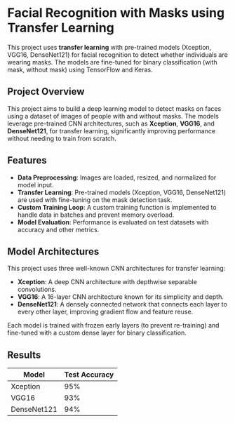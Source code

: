 # **Facial Recognition with Masks using Transfer Learning**

This project uses **transfer learning** with pre-trained models (Xception, VGG16, DenseNet121) for facial recognition to detect whether individuals are wearing masks. The models are fine-tuned for binary classification (with mask, without mask) using TensorFlow and Keras.

## **Project Overview**

This project aims to build a deep learning model to detect masks on faces using a dataset of images of people with and without masks. The models leverage pre-trained CNN architectures, such as **Xception**, **VGG16**, and **DenseNet121**, for transfer learning, significantly improving performance without needing to train from scratch.

## **Features**
- **Data Preprocessing**: Images are loaded, resized, and normalized for model input.
- **Transfer Learning**: Pre-trained models (Xception, VGG16, DenseNet121) are used with fine-tuning on the mask detection task.
- **Custom Training Loop**: A custom training function is implemented to handle data in batches and prevent memory overload.
- **Model Evaluation**: Performance is evaluated on test datasets with accuracy and other metrics.


## **Model Architectures**

This project uses three well-known CNN architectures for transfer learning:

- **Xception**: A deep CNN architecture with depthwise separable convolutions.
- **VGG16**: A 16-layer CNN architecture known for its simplicity and depth.
- **DenseNet121**: A densely connected network that connects each layer to every other layer, improving gradient flow and feature reuse.

Each model is trained with frozen early layers (to prevent re-training) and fine-tuned with a custom dense layer for binary classification.

## **Results**

| Model         | Test Accuracy |
|---------------|---------------|
| Xception      | 95%           |
| VGG16         | 93%           |
| DenseNet121   | 94%           |
